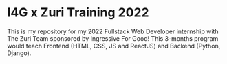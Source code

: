 # I4G x Zuri Training 2022

This is my repository for my 2022 Fullstack Web Developer internship with The Zuri Team sponsored by Ingressive For Good!
This 3-months program would teach Frontend (HTML, CSS, JS and ReactJS) and Backend (Python, Django).